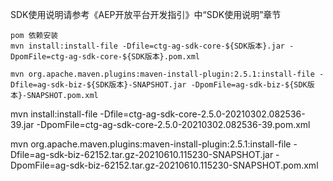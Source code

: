 SDK使用说明请参考《AEP开放平台开发指引》中“SDK使用说明”章节

```
pom 依赖安装
mvn install:install-file -Dfile=ctg-ag-sdk-core-${SDK版本}.jar -DpomFile=ctg-ag-sdk-core-${SDK版本}.pom.xml

mvn org.apache.maven.plugins:maven-install-plugin:2.5.1:install-file -Dfile=ag-sdk-biz-${SDK版本}-SNAPSHOT.jar -DpomFile=ag-sdk-biz-${SDK版本}-SNAPSHOT.pom.xml
```

mvn install:install-file -Dfile=ctg-ag-sdk-core-2.5.0-20210302.082536-39.jar -DpomFile=ctg-ag-sdk-core-2.5.0-20210302.082536-39.pom.xml

mvn org.apache.maven.plugins:maven-install-plugin:2.5.1:install-file -Dfile=ag-sdk-biz-62152.tar.gz-20210610.115230-SNAPSHOT.jar -DpomFile=ag-sdk-biz-62152.tar.gz-20210610.115230-SNAPSHOT.pom.xml
